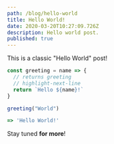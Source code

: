 ```yaml
---
path: /blog/hello-world
title: Hello World!
date: 2020-03-20T10:27:09.726Z
description: Hello world post.
published: true
---
```


This is a classic "Hello World" post!

```js
const greeting = name => {
  // returns greeting
  // highlight-next-line
  return `Hello ${name}!`
}

greeting("World")

=> 'Hello World!'
```

Stay tuned **for more**!
